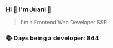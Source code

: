 ### Hi 👋 I&#39;m Juani 🦁

> I&#39;m a Frontend Web Developer SSR

### 📚 Days being a developer: 844
